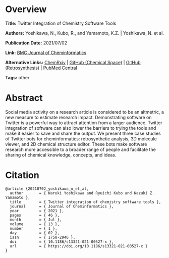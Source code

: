 # Overview
**Title:**
Twitter Integration of Chemistry Software Tools

**Authors:**
Yoshikawa, N., Kubo, R., and Yamamoto, K.Z. |
Yoshikawa, N. et al.

**Publication Date:**
2021/07/02

**Link:**
[BMC Journal of Cheminformatics](https://jcheminf.biomedcentral.com/articles/10.1186/s13321-021-00527-x)

**Alternative Links:**
[ChemRxiv](https://chemrxiv.org/engage/chemrxiv/article-details/60c75769bb8c1a04ad3dc828) |
[GitHub (Chemical Space)](https://github.com/ddquest/chemical.space) |
[GitHub (Retrosynthesis)](https://github.com/n-yoshikawa/retrosynthesis_bot) |
[PubMed Central](https://pmc.ncbi.nlm.nih.gov/articles/PMC8249831)

**Tags:**
other


# Abstract
Social media activity on a research article is considered to be an altmetric, a new measure to estimate research impact.
Demonstrating software on Twitter is a powerful way to attract attention from a larger audience.
Twitter integration of software can also lower the barriers to trying the tools and make it easier to save and share the output.
We present three case studies of Twitter bots for cheminformatics: retrosynthetic analysis, 3D molecule viewer, and 2D chemical structure editor.
These bots make software research more accessible to a broader range of people and facilitate the sharing of chemical knowledge, concepts, and ideas.


# Citation
```
@article {20210702_yoshikawa_n_et_al,
  author       = { Naruki Yoshikawa and Ryuichi Kubo and Kazuki Z. Yamamoto },
  title        = { Twitter integration of chemistry software tools },
  journal      = { Journal of Cheminformatics },
  year         = { 2021 },
  pages        = { 46 },
  month        = { Jul },
  volume       = { 13 },
  number       = { 1 },
  day          = { 02 },
  issn         = { 1758-2946 },
  doi          = { 10.1186/s13321-021-00527-x },
  url          = { https://doi.org/10.1186/s13321-021-00527-x }
}
```
